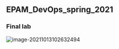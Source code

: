 ## EPAM_DevOps_spring_2021

### Final lab

![image-20211013102632494](C:\Users\Borys\AppData\Roaming\Typora\typora-user-images\image-20211013102632494.png)

